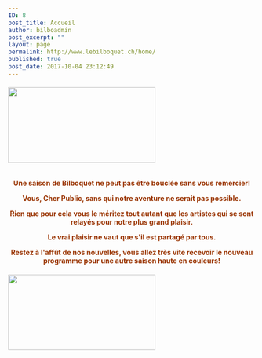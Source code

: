 ```yaml
---
ID: 8
post_title: Accueil
author: bilboadmin
post_excerpt: ""
layout: page
permalink: http://www.lebilboquet.ch/home/
published: true
post_date: 2017-10-04 23:12:49
---
```

<h6><img class="aligncenter wp-image-1013 size-medium" src="http://www.lebilboquet.ch/wp-content/uploads/2017/07/merci-300x154.jpg" alt="" width="300" height="154" /></h6>
<p style="text-align: center;"><span style="color: #993300;"><strong>Une saison de Bilboquet ne peut pas être bouclée sans vous remercier! </strong></span></p>
<p style="text-align: center;"><span style="color: #993300;"><strong>V</strong><strong>ous, Cher Public, sans qui notre aventure ne serait pas possible.</strong></span></p>
<p style="text-align: center;"><span style="color: #993300;"><strong>Rien que pour cela vous le méritez tout autant que les artistes qui se sont relayés pour notre plus grand plaisir. </strong></span></p>
<p style="text-align: center;"><span style="color: #993300;"><strong>Le vrai plaisir ne vaut que s'il est partagé par tous. </strong></span></p>
<p style="text-align: center;"><span style="color: #993300;"><strong>Restez à l'affût de nos nouvelles, </strong><strong>vous allez très vite recevoir le nouveau programme pour une autre saison haute en couleurs!</strong></span></p>

<h6><img class="aligncenter wp-image-1013 size-medium" src="http://www.lebilboquet.ch/wp-content/uploads/2017/07/merci-300x154.jpg" alt="" width="300" height="154" /></h6>